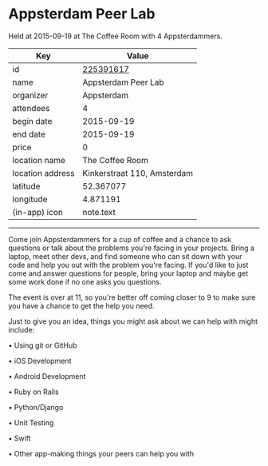 # Appsterdam Peer Lab
Held at 2015-09-19 at The Coffee Room with 4 Appsterdammers.
        
|Key|Value
|---|---|
|id|[225391617](https://www.meetup.com/appsterdam/events/225391617/)|
|name|Appsterdam Peer Lab|
|organizer|Appsterdam|
|attendees|4|
|begin date|2015-09-19|
|end date|2015-09-19|
|price|0|
|location name|The Coffee Room|
|location address|Kinkerstraat 110, Amsterdam|
|latitude|52.367077|
|longitude|4.871191|
|(in-app) icon|note.text|

---

Come join Appsterdammers for a cup of coffee and a chance to ask questions or talk about the problems you're facing in your projects. Bring a laptop, meet other devs, and find someone who can sit down with your code and help you out with the problem you're facing. If you'd like to just come and answer questions for people, bring your laptop and maybe get some work done if no one asks you questions.

The event is over at 11, so you're better off coming closer to 9 to make sure you have a chance to get the help you need.

Just to give you an idea, things you might ask about we can help with might include:

• Using git or GitHub

• iOS Development

• Android Development

• Ruby on Rails

• Python/Django

• Unit Testing

• Swift

• Other app-making things your peers can help you with



